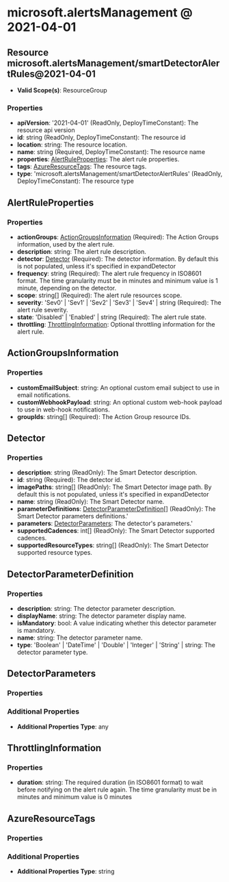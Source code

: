 # microsoft.alertsManagement @ 2021-04-01

## Resource microsoft.alertsManagement/smartDetectorAlertRules@2021-04-01
* **Valid Scope(s)**: ResourceGroup
### Properties
* **apiVersion**: '2021-04-01' (ReadOnly, DeployTimeConstant): The resource api version
* **id**: string (ReadOnly, DeployTimeConstant): The resource id
* **location**: string: The resource location.
* **name**: string (Required, DeployTimeConstant): The resource name
* **properties**: [AlertRuleProperties](#alertruleproperties): The alert rule properties.
* **tags**: [AzureResourceTags](#azureresourcetags): The resource tags.
* **type**: 'microsoft.alertsManagement/smartDetectorAlertRules' (ReadOnly, DeployTimeConstant): The resource type

## AlertRuleProperties
### Properties
* **actionGroups**: [ActionGroupsInformation](#actiongroupsinformation) (Required): The Action Groups information, used by the alert rule.
* **description**: string: The alert rule description.
* **detector**: [Detector](#detector) (Required): The detector information. By default this is not populated, unless it's specified in expandDetector
* **frequency**: string (Required): The alert rule frequency in ISO8601 format. The time granularity must be in minutes and minimum value is 1 minute, depending on the detector.
* **scope**: string[] (Required): The alert rule resources scope.
* **severity**: 'Sev0' | 'Sev1' | 'Sev2' | 'Sev3' | 'Sev4' | string (Required): The alert rule severity.
* **state**: 'Disabled' | 'Enabled' | string (Required): The alert rule state.
* **throttling**: [ThrottlingInformation](#throttlinginformation): Optional throttling information for the alert rule.

## ActionGroupsInformation
### Properties
* **customEmailSubject**: string: An optional custom email subject to use in email notifications.
* **customWebhookPayload**: string: An optional custom web-hook payload to use in web-hook notifications.
* **groupIds**: string[] (Required): The Action Group resource IDs.

## Detector
### Properties
* **description**: string (ReadOnly): The Smart Detector description.
* **id**: string (Required): The detector id.
* **imagePaths**: string[] (ReadOnly): The Smart Detector image path. By default this is not populated, unless it's specified in expandDetector
* **name**: string (ReadOnly): The Smart Detector name.
* **parameterDefinitions**: [DetectorParameterDefinition](#detectorparameterdefinition)[] (ReadOnly): The Smart Detector parameters definitions.'
* **parameters**: [DetectorParameters](#detectorparameters): The detector's parameters.'
* **supportedCadences**: int[] (ReadOnly): The Smart Detector supported cadences.
* **supportedResourceTypes**: string[] (ReadOnly): The Smart Detector supported resource types.

## DetectorParameterDefinition
### Properties
* **description**: string: The detector parameter description.
* **displayName**: string: The detector parameter display name.
* **isMandatory**: bool: A value indicating whether this detector parameter is mandatory.
* **name**: string: The detector parameter name.
* **type**: 'Boolean' | 'DateTime' | 'Double' | 'Integer' | 'String' | string: The detector parameter type.

## DetectorParameters
### Properties
### Additional Properties
* **Additional Properties Type**: any

## ThrottlingInformation
### Properties
* **duration**: string: The required duration (in ISO8601 format) to wait before notifying on the alert rule again. The time granularity must be in minutes and minimum value is 0 minutes

## AzureResourceTags
### Properties
### Additional Properties
* **Additional Properties Type**: string

